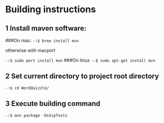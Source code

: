 # Building instructions
## 1 Install maven software:
###On mac:
`-:$ brew install mvn`

otherwise with macport

`-:$ sudo port install mvn`
###On linux
`-:$ sudo apt-get install mvn`

## 2 Set current directory to project root directory

`-:$ cd WordQuizzle/`

## 3 Execute building command

 `-:$ mvn package -DskipTests`